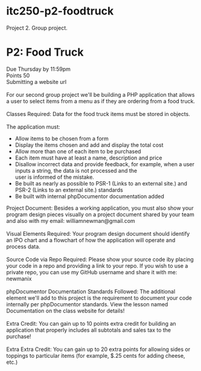 # itc250-p2-foodtruck
Project 2.  Group project.
<h1>P2: Food Truck</h1>

<p>Due Thursday by 11:59pm<br />  Points 50<br />  Submitting a website url<br /><br />
For our second group project we'll be  building a PHP application that allows a user to select items from a menu as if they are ordering from a food truck.<br />
<br />
Classes Required: Data for the food truck items must be stored in objects.
<br /><br />
The application must:
<br />
<ul>
<li>Allow items to be chosen from a form</li>
<li>Display the items chosen and add and display the total cost</li>
<li>Allow more than one of each item to be purchased</li>
<li>Each item must have at least a name, description and price</li>
<li>Disallow incorrect data and provide feedback, for example, when a user inputs a string, the data is not processed and the</li> user is informed of the mistake.
<li>Be built as nearly as possible to PSR-1 (Links to an external site.) and PSR-2 (Links to an external site.) standards</li>
<li>Be built with internal phpDocumentor documentation added</li>
</ul>
Project Document: Besides a working application, you must also show your program design pieces visually on a project document shared by your team and also with my email: williamnewman@gmail.com
<br /><br />
Visual Elements Required: Your program design document should identify an IPO chart and a flowchart of how the application will operate and process data.
<br /><br />
Source Code via Repo Required: Please show your source code iby placing your code in a repo and providing a link to your repo.  If you wish to use a private repo, you can use my GitHub username and share it with me: newmanix
<br /><br />
phpDocumentor Documentation Standards Followed: The additional element we'll add to this project is the requirement to document your code internally per phpDocumentor standards.  View the lesson named Documentation on the class website for details!
<br /><br />
Extra Credit: You can gain up to 10 points extra credit for building an application that properly includes all subtotals and sales tax to the purchase!
<br /><br />
Extra Extra Credit: You can gain up to 20 extra points for allowing sides or toppings to particular items (for example, $.25 cents for adding cheese, etc.)
</p>